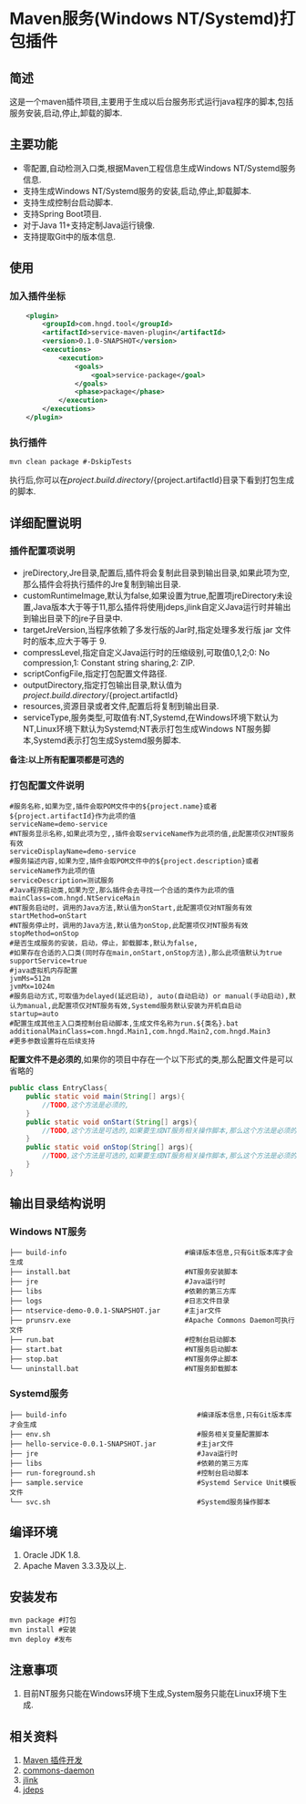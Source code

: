# Maven服务(Windows NT/Systemd)打包插件

## 简述

这是一个maven插件项目,主要用于生成以后台服务形式运行java程序的脚本,包括服务安装,启动,停止,卸载的脚本.

## 主要功能

- 零配置,自动检测入口类,根据Maven工程信息生成Windows NT/Systemd服务信息.
- 支持生成Windows NT/Systemd服务的安装,启动,停止,卸载脚本.
- 支持生成控制台启动脚本.
- 支持Spring Boot项目.
- 对于Java 11+支持定制Java运行镜像.
- 支持提取Git中的版本信息.

## 使用

### 加入插件坐标

```xml
    <plugin>
        <groupId>com.hngd.tool</groupId>
        <artifactId>service-maven-plugin</artifactId>
        <version>0.1.0-SNAPSHOT</version>
        <executions>
            <execution>
                <goals>
                    <goal>service-package</goal>
                </goals>
                <phase>package</phase>
            </execution>
        </executions>
    </plugin>
```

### 执行插件

```shell
mvn clean package #-DskipTests
```

执行后,你可以在${project.build.directory}/${project.artifactId}目录下看到打包生成的脚本.

## 详细配置说明

### 插件配置项说明

- jreDirectory,Jre目录,配置后,插件将会复制此目录到输出目录,如果此项为空,那么插件会将执行插件的Jre复制到输出目录.
- customRuntimeImage,默认为false,如果设置为true,配置项jreDirectory未设置,Java版本大于等于11,那么插件将使用jdeps,jlink自定义Java运行时并输出到输出目录下的jre子目录中.
- targetJreVersion,当程序依赖了多发行版的Jar时,指定处理多发行版 jar 文件时的版本,应大于等于 9.
- compressLevel,指定自定义Java运行时的压缩级别,可取值0,1,2;0: No compression,1: Constant string sharing,2: ZIP.
- scriptConfigFile,指定打包配置文件路径.
- outputDirectory,指定打包输出目录,默认值为${project.build.directory}/${project.artifactId}
- resources,资源目录或者文件,配置后将复制到输出目录.
- serviceType,服务类型,可取值有:NT,Systemd,在Windows环境下默认为NT,Linux环境下默认为Systemd;NT表示打包生成Windows NT服务脚本,Systemd表示打包生成Systemd服务脚本.

**备注:以上所有配置项都是可选的**

### 打包配置文件说明

```properties
#服务名称,如果为空,插件会取POM文件中的${project.name}或者${project.artifactId}作为此项的值
serviceName=demo-service        
#NT服务显示名称,如果此项为空,,插件会取serviceName作为此项的值,此配置项仅对NT服务有效
serviceDisplayName=demo-service
#服务描述内容,如果为空,插件会取POM文件中的${project.description}或者serviceName作为此项的值
serviceDescription=测试服务
#Java程序启动类,如果为空,那么插件会去寻找一个合适的类作为此项的值
mainClass=com.hngd.NtServiceMain
#NT服务启动时，调用的Java方法,默认值为onStart,此配置项仅对NT服务有效
startMethod=onStart     
#NT服务停止时，调用的Java方法,默认值为onStop,此配置项仅对NT服务有效
stopMethod=onStop
#是否生成服务的安装，启动，停止，卸载脚本,默认为false,
#如果存在合适的入口类(同时存在main,onStart,onStop方法),那么此项值默认为true
supportService=true
#java虚拟机内存配置
jvmMs=512m
jvmMx=1024m
#服务启动方式,可取值为delayed(延迟启动), auto(自动启动) or manual(手动启动),默认为manual,此配置项仅对NT服务有效,Systemd服务默认安装为开机自启动
startup=auto
#配置生成其他主入口类控制台启动脚本,生成文件名称为run.${类名}.bat
additionalMainClass=com.hngd.Main1,com.hngd.Main2,com.hngd.Main3
#更多参数设置将在后续支持
```

**配置文件不是必须的**,如果你的项目中存在一个以下形式的类,那么配置文件是可以省略的

```java
public class EntryClass{
    public static void main(String[] args){
        //TODO,这个方法是必须的,
    }
    public static void onStart(String[] args){
        //TODO,这个方法是可选的,如果要生成NT服务相关操作脚本,那么这个方法是必须的
    }
    public static void onStop(String[] args){
        //TODO,这个方法是可选的,如果要生成NT服务相关操作脚本,那么这个方法是必须的
    }
}
```

## 输出目录结构说明

### Windows NT服务

```shell
├── build-info                             #编译版本信息,只有Git版本库才会生成
├── install.bat                            #NT服务安装脚本
├── jre                                    #Java运行时
├── libs                                   #依赖的第三方库
├── logs                                   #日志文件目录
├── ntservice-demo-0.0.1-SNAPSHOT.jar      #主jar文件
├── prunsrv.exe                            #Apache Commons Daemon可执行文件
├── run.bat                                #控制台启动脚本
├── start.bat                              #NT服务启动脚本
├── stop.bat                               #NT服务停止脚本
└── uninstall.bat                          #NT服务卸载脚本
```

### Systemd服务

```shell
├── build-info                                #编译版本信息,只有Git版本库才会生成
├── env.sh                                    #服务相关变量配置脚本
├── hello-service-0.0.1-SNAPSHOT.jar          #主jar文件
├── jre                                       #Java运行时
├── libs                                      #依赖的第三方库
├── run-foreground.sh                         #控制台启动脚本
├── sample.service                            #Systemd Service Unit模板文件
└── svc.sh                                    #Systemd服务操作脚本
```

## 编译环境

1. Oracle JDK 1.8.
2. Apache Maven 3.3.3及以上.

## 安装发布

```shell
mvn package #打包
mvn install #安装
mvn deploy #发布
```

## 注意事项

1. 目前NT服务只能在Windows环境下生成,System服务只能在Linux环境下生成.

## 相关资料

1. [Maven 插件开发](https://maven.apache.org/plugin-developers/index.html)
2. [commons-daemon]( http://commons.apache.org/proper/commons-daemon/procrun.html )
3. [jlink]( https://docs.oracle.com/en/java/javase/14/docs/specs/man/jlink.html )
4. [jdeps]( https://docs.oracle.com/en/java/javase/14/docs/specs/man/jlink.html )
